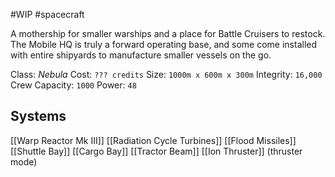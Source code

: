 #WIP #spacecraft 

A mothership for smaller warships and a place for Battle Cruisers to restock. The Mobile HQ is truly a forward operating base, and some come installed with entire shipyards to manufacture smaller vessels on the go.

Class: *Nebula*
Cost: `??? credits`
Size: `1000m x 600m x 300m`
Integrity: `16,000`
Crew Capacity: `1000`
Power: `48`

## Systems

[[Warp Reactor Mk III]]
[[Radiation Cycle Turbines]]
[[Flood Missiles]]
[[Shuttle Bay]]
[[Cargo Bay]]
[[Tractor Beam]]
[[Ion Thruster]] (thruster mode)